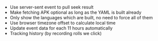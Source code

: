 * Use server-sent event to pull seek result
* Make fetching APK optional as long as the YAML is built already
* Only show the languages which are built, no need to force all of them
* Use browser timezone offset to calculate local time
* Update event data for each 11 hours automatically
* Tracking history (by recording rolls we click)
